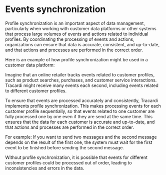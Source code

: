 # Events synchronization

Profile synchronization is an important aspect of data management, particularly when working with customer data platforms or other systems that process large volumes of events and actions related to individual profiles. By coordinating the processing of events and actions, organizations can ensure that data is accurate, consistent, and up-to-date, and that actions and processes are performed in the correct order. 

Here is an example of how profile synchronization might be used in a customer data platform:

Imagine that an online retailer tracks events related to customer profiles, such as product searches, purchases, and customer service interactions. Tracardi might receive many events each second, including events related to different customer profiles.

To ensure that events are processed accurately and consistently, Tracardi implements profile synchronization. This makes processing events for each customer profile sequentially, so that events related to one customer are fully processed one by one even if they are send at the same time. This ensures that the data for each customer is accurate and up-to-date, and that actions and processes are performed in the correct order.

For example: If you want to send two messages and the second message depends on the result of the first one, the system must wait for the first event to be finished before sending the second message.

Without profile synchronization, it is possible that events for different customer profiles could be processed out of order, leading to inconsistencies and errors in the data.
